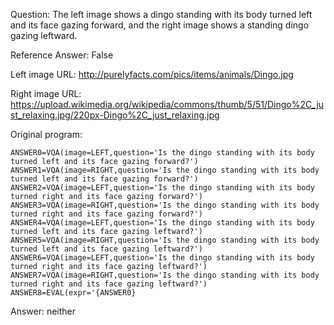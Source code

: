Question: The left image shows a dingo standing with its body turned left and its face gazing forward, and the right image shows a standing dingo gazing leftward.

Reference Answer: False

Left image URL: http://purelyfacts.com/pics/items/animals/Dingo.jpg

Right image URL: https://upload.wikimedia.org/wikipedia/commons/thumb/5/51/Dingo%2C_just_relaxing.jpg/220px-Dingo%2C_just_relaxing.jpg

Original program:

```
ANSWER0=VQA(image=LEFT,question='Is the dingo standing with its body turned left and its face gazing forward?')
ANSWER1=VQA(image=RIGHT,question='Is the dingo standing with its body turned left and its face gazing forward?')
ANSWER2=VQA(image=LEFT,question='Is the dingo standing with its body turned right and its face gazing forward?')
ANSWER3=VQA(image=RIGHT,question='Is the dingo standing with its body turned right and its face gazing forward?')
ANSWER4=VQA(image=LEFT,question='Is the dingo standing with its body turned left and its face gazing leftward?')
ANSWER5=VQA(image=RIGHT,question='Is the dingo standing with its body turned left and its face gazing leftward?')
ANSWER6=VQA(image=LEFT,question='Is the dingo standing with its body turned right and its face gazing leftward?')
ANSWER7=VQA(image=RIGHT,question='Is the dingo standing with its body turned right and its face gazing leftward?')
ANSWER8=EVAL(expr='{ANSWER0}
```
Answer: neither

